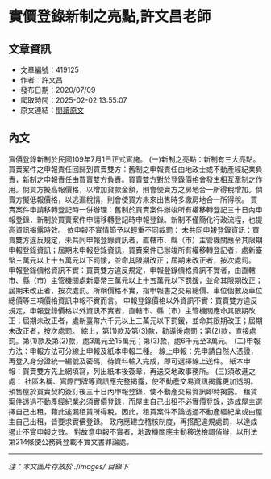 # 實價登錄新制之亮點,許文昌老師

## 文章資訊
- 文章編號：419125
- 作者：許文昌
- 發布日期：2020/07/09
- 爬取時間：2025-02-02 13:55:07
- 原文連結：[閱讀原文](https://real-estate.get.com.tw/Columns/detail.aspx?no=419125)

## 內文
實價登錄新制於民國109年7月1日正式實施。
(一)新制之亮點：新制有三大亮點。
買賣案件之申報責任回歸到買賣雙方：舊制之申報責任由地政士或不動產經紀業負責，新制之申報責任由買賣雙方負責。買賣雙方對於登錄價格會發生相互牽制之作用。倘買方擬高報價格，以增加貸款金額，則會使賣方之房地合一所得稅增加。倘賣方擬低報價格，以逃漏稅捐，則會使買方未來出售時多繳房地合一所得稅。
買賣案件申請移轉登記時一併辦理：舊制於買賣案件辦竣所有權移轉登記三十日內申報登錄，新制於買賣案件申請移轉登記時申報登錄。新制不僅簡化行政流程，也提高資訊揭露時效。
依申報不實情節予以輕重不同裁罰：
未共同申報登錄資訊：買賣雙方違反規定，未共同申報登錄資訊者，直轄市、縣（市）主管機關應令其限期申報登錄資訊；屆期未申報登錄資訊，買賣案件已辦竣所有權移轉登記者，處新臺幣三萬元以上十五萬元以下罰鍰，並命其限期改正；屆期未改正者，按次處罰。
申報登錄價格資訊不實：買賣雙方違反規定，申報登錄價格資訊不實者，由直轄市、縣（市）主管機關處新臺幣三萬元以上十五萬元以下罰鍰，並命其限期改正；屆期未改正者，按次處罰。所稱價格不實，指申報書之交易總價、車位個數及車位總價等三項價格資訊申報不實而言。
申報登錄價格以外資訊不實：買賣雙方違反規定，申報登錄價格以外資訊不實者，直轄市、縣（市）主管機關應命其限期改正；屆期未改正者，處新臺幣六千元以上三萬元以下罰鍰，並命其限期改正；屆期未改正者，按次處罰。
綜上，第(1)款及第(3)款，勸導後處罰；第(2)款，直接處罰。第(1)款及第(2)款，處3萬元至15萬元；第(3)款，處6千元至3萬元。
(二)申報方法：申報方法可分線上申報及紙本申報二種。
線上申報：先申請自然人憑證，再登入身分證統一編號及密碼，待資料輸入完成，即可選擇線上送件。
紙本申報：買賣雙方先上網填寫，列出紙本後簽章，再送交地政事務所。
(三)須改進之處：
社區名稱、實際門牌等資訊應完整揭露，使不動產交易資訊揭露更加透明。
預售屋於買賣契約簽訂後三十日內申報登錄，使不動產交易資訊即時揭露。
租賃案件透過不動產經紀業必須實價登錄，而屋主自己出租不必實價登錄，造成屋主選擇自己出租，藉此逃漏租賃所得稅。因此，租賃案件不論透過不動產經紀業或由屋主自己出租，皆要求實價登錄。
政府應建立稽核制度，再搭配違規處罰，以達成遏止不實申報之效。
對故意申報不實者，地政機關應主動移送檢調偵辦，以刑法第214條使公務員登載不實文書罪論處。

---
*注：本文圖片存放於 ./images/ 目錄下*
